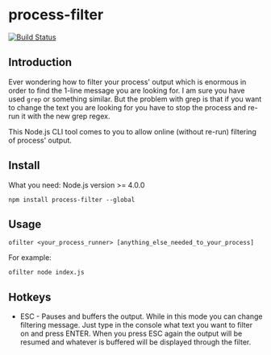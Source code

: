 # process-filter
[![Build Status](https://travis-ci.org/pankrator/ofilter.svg?branch=master)](https://travis-ci.org/pankrator/ofilter)


## Introduction
Ever wondering how to filter your process' output which is enormous in order to find the 1-line message you are looking for. I am sure you have used `grep` or something similar. But the problem with grep is that if you want to change the text you are looking for you have to stop the process and re-run it with the new grep regex.

This Node.js CLI tool comes to you to allow online (without re-run) filtering of process' output.

## Install

What you need: Node.js version >= 4.0.0

```
npm install process-filter --global
```

## Usage

```
ofilter <your_process_runner> [anything_else_needed_to_your_process]
```

For example:

```
ofilter node index.js
```

## Hotkeys

* ESC - Pauses and buffers the output. While in this mode you can change filtering message. Just type in the console what text you want to filter on and press ENTER. When you press ESC again the output will be resumed and whatever is buffered will be displayed through the filter.

